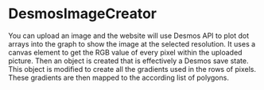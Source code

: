 # DesmosImageCreator
You can upload an image and the website will use Desmos API to plot dot arrays into the graph to show the image at the selected resolution.
It uses a canvas element to get the RGB value of every pixel within the uploaded picture. Then an object is created that is effectively a Desmos save state.
This object is modified to create all the gradients used in the rows of pixels. These gradients are then mapped to the according list of polygons.
